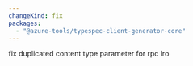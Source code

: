 ```yaml
---
changeKind: fix
packages:
  - "@azure-tools/typespec-client-generator-core"
---
```


fix duplicated content type parameter for rpc lro